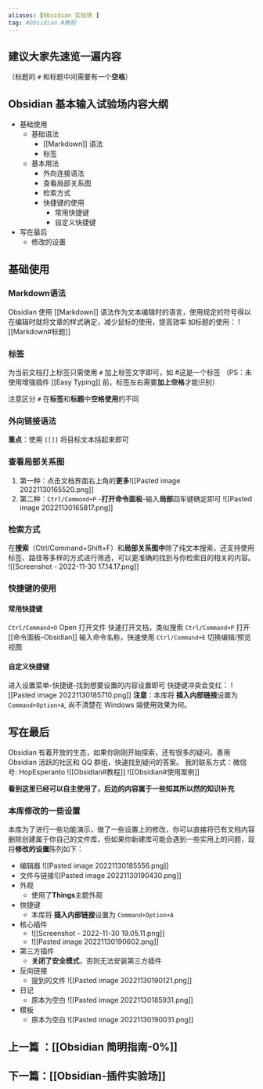 ```yaml
---
aliases: [Obsidian 实验场 ]
tag: #Obsidian #教程 
---
```



## 建议大家先速览一遍内容
（标题的 `#` 和标题中间需要有一个**空格**）

## Obsidian 基本输入试验场内容大纲

- 基础使用
	- 基础语法
		- [[Markdown]] 语法
		- 标签
	- 基本用法
		- 外向连接语法
		- 查看局部关系图
		- 检索方式
		- 快捷键的使用
			- 常用快捷键
			- 自定义快捷键
- 写在最后
	- 修改的设置

## 基础使用
### Markdown语法
Obsidian 使用 [[Markdown]] 语法作为文本编辑时的语言，使用规定的符号得以在编辑时就将文章的样式确定，减少鼠标的使用，提高效率
如标题的使用： 
![[Markdown#标题]]

### 标签
为当前文档打上标签只需使用 `#` 加上标签文字即可，如 #这是一个标签 
（PS：未使用增强插件 [[Easy Typing]] 前，标签左右需要**加上空格**才能识别）

注意区分 `#` 在**标签**和**标题**中**空格使用**的不同

### 外向链接语法
**重点**：使用 `[[]]` 将目标文本括起来即可

### 查看局部关系图
1. 第一种：点击文档界面右上角的**更多**![[Pasted image 20221130165520.png]]
2. 第二种：`Ctrl/Commond+P` -**打开命令面板**-输入**局部**回车键确定即可 ![[Pasted image 20221130165817.png]]

### 检索方式
在**搜索**（Ctrl/Command+Shift+F）和**局部关系图中**除了纯文本搜索，还支持使用标签、路径等多样的方式进行筛选，可以更准确的找到与你检索目的相关的内容。
![[Screenshot - 2022-11-30 17.14.17.png]]

### 快捷键的使用
#### 常用快捷键
`Ctrl/Command+O` Open 打开文件
	快速打开文档，类似搜索
`Ctrl/Command+P` 打开[[命令面板-Obsidian]]
	输入命令名称，快速使用
`Ctrl/Command+E` 切换编辑/预览视图
#### 自定义快捷键
进入设置菜单-快捷键-找到想要设置的内容设置即可
快捷键冲突会变红：
![[Pasted image 20221130185710.png]]
**注意**：本库将 **插入内部链接**设置为 `Command+Option+A`, 尚不清楚在 Windows 端使用效果为何。

## 写在最后
Obsidian 有着开放的生态，如果你刚刚开始探索，还有很多的疑问，善用 Obsidian 活跃的社区和 QQ 群组，快速找到疑问的答案。
我的联系方式：微信号: HopEsperanto
![[Obsidian#教程]]
![[Obsidian#使用案例]]

**看到这里已经可以自主使用了，后边的内容属于一些知其所以然的知识补充**

### 本库修改的一些设置
本库为了进行一些功能演示，做了一些设置上的修改，你可以直接将已有文档内容删除创建属于你自己的文件库，但如果你新建库可能会遇到一些实用上的问题，现将**修改的设置**陈列如下：
- 编辑器 ![[Pasted image 20221130185556.png]]
- 文件与链接![[Pasted image 20221130190430.png]]
- 外观
	- 使用了**Things**主题外观
- 快捷键
	- 本库将 **插入内部链接**设置为 `Command+Option+A`
- 核心插件
	- ![[Screenshot - 2022-11-30 19.05.11.png]]
	- ![[Pasted image 20221130190602.png]]
- 第三方插件
	- **关闭了安全模式**，否则无法安装第三方插件
- 反向链接
	- 提到的文件 ![[Pasted image 20221130190121.png]]
- 日记
	- 原本为空白 ![[Pasted image 20221130185931.png]]
- 模板
	- 原本为空白 ![[Pasted image 20221130190031.png]]


## 上一篇 ：[[Obsidian 简明指南-0%]]
## 下一篇：[[Obsidian-插件实验场]]

